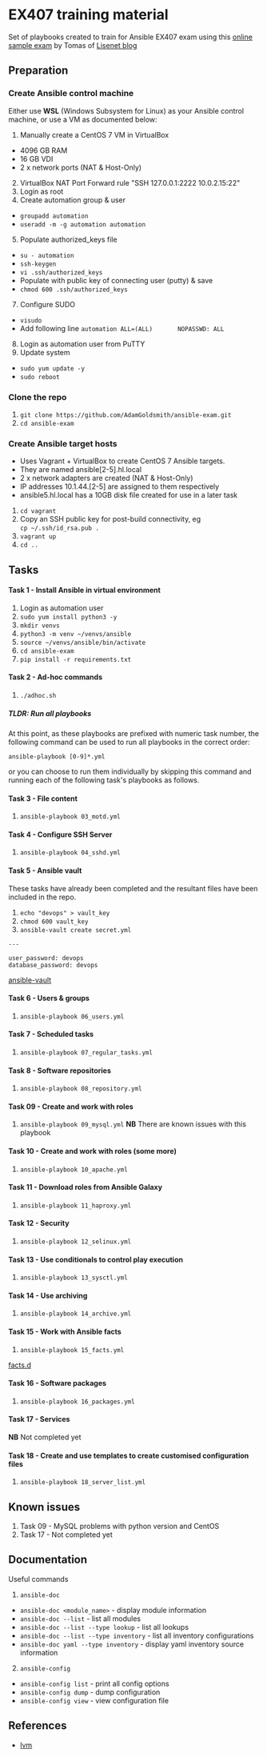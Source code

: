 # EX407 training material

Set of playbooks created to train for Ansible EX407 exam using this [online sample exam](https://www.lisenet.com/2019/ansible-sample-exam-for-ex407/) by Tomas of [Lisenet blog](https://www.lisenet.com/)

## Preparation

### Create Ansible control machine

Either use __WSL__ (Windows Subsystem for Linux) as your Ansible control machine, or use a VM as documented below:

1. Manually create a CentOS 7 VM in VirtualBox
  * 4096 GB RAM
  * 16 GB VDI
  * 2 x network ports (NAT & Host-Only)
2. VirtualBox NAT Port Forward rule "SSH 127.0.0.1:2222 10.0.2.15:22"
3. Login as root
4. Create automation group & user
  * `groupadd automation`
  * `useradd -m -g automation automation`
5. Populate authorized_keys file
  * `su - automation`
  * `ssh-keygen`
  * `vi .ssh/authorized_keys`
  * Populate with public key of connecting user (putty) & save
  * `chmod 600 .ssh/authorized_keys`
7. Configure SUDO
  * `visudo`
  * Add following line
  `automation ALL=(ALL)       NOPASSWD: ALL`
8. Login as automation user from PuTTY
9. Update system
  * `sudo yum update -y`
  * `sudo reboot`


### Clone the repo

1. `git clone https://github.com/AdamGoldsmith/ansible-exam.git`
2. `cd ansible-exam`

### Create Ansible target hosts

* Uses Vagrant + VirtualBox to create CentOS 7 Ansible targets.
* They are named ansible[2-5].hl.local
* 2 x network adapters are created (NAT & Host-Only)
* IP addresses 10.1.44.[2-5] are assigned to them respectively
* ansible5.hl.local has a 10GB disk file created for use in a later task

1. `cd vagrant`
2. Copy an SSH public key for post-build connectivity, eg  
`cp ~/.ssh/id_rsa.pub .`
3. `vagrant up`
4. `cd ..`

## Tasks


#### Task 1 - Install Ansible in virtual environment
1. Login as automation user
2. `sudo yum install python3 -y`
3. `mkdir venvs`
4. `python3 -m venv ~/venvs/ansible`
5. `source ~/venvs/ansible/bin/activate`
6. `cd ansible-exam`
7. `pip install -r requirements.txt`

#### Task 2 - Ad-hoc commands
1. `./adhoc.sh`

##### TLDR: Run all playbooks

At this point, as these playbooks are prefixed with numeric task number, the following command can be used to run all playbooks in the correct order:

```
ansible-playbook [0-9]*.yml
```

or you can choose to run them individually by skipping this command and running each of the following task's playbooks as follows.

#### Task 3 - File content
1. `ansible-playbook 03_motd.yml`

#### Task 4 - Configure SSH Server
1. `ansible-playbook 04_sshd.yml`

#### Task 5 - Ansible vault
These tasks have already been completed and the resultant files have been included in the repo.
1. `echo "devops" > vault_key`
2. `chmod 600 vault_key`
3. `ansible-vault create secret.yml`
```
---

user_password: devops
database_password: devops
```

[ansible-vault](https://docs.ansible.com/ansible/latest/user_guide/vault.html)

#### Task 6 - Users & groups
1. `ansible-playbook 06_users.yml`

#### Task 7 - Scheduled tasks
1. `ansible-playbook 07_regular_tasks.yml`

#### Task 8 - Software repositories
1. `ansible-playbook 08_repository.yml`

#### Task 09 - Create and work with roles
1. `ansible-playbook 09_mysql.yml`
__NB__ There are known issues with this playbook

#### Task 10 - Create and work with roles (some more)
1. `ansible-playbook 10_apache.yml`

#### Task 11 - Download roles from Ansible Galaxy
1. `ansible-playbook 11_haproxy.yml`

#### Task 12 - Security
1. `ansible-playbook 12_selinux.yml`

#### Task 13 - Use conditionals to control play execution
1. `ansible-playbook 13_sysctl.yml`

#### Task 14 - Use archiving
1. `ansible-playbook 14_archive.yml`

#### Task 15 - Work with Ansible facts
1. `ansible-playbook 15_facts.yml`

[facts.d](https://docs.ansible.com/ansible/latest/user_guide/playbooks_variables.html#local-facts-facts-d)

#### Task 16 - Software packages
1. `ansible-playbook 16_packages.yml`

#### Task 17 - Services
__NB__ Not completed yet

#### Task 18 - Create and use templates to create customised configuration files
1. `ansible-playbook 18_server_list.yml`

## Known issues

1. Task 09 - MySQL problems with python version and CentOS
2. Task 17 - Not completed yet

## Documentation

Useful commands

1. `ansible-doc`

* `ansible-doc <module_name>` - display module information
* `ansible-doc --list` - list all modules
* `ansible-doc --list --type lookup` - list all lookups
* `ansible-doc --list --type inventory` - list all inventory configurations
* `ansible-doc yaml --type inventory` - display yaml inventory source information

2. `ansible-config`

* `ansible-config list` - print all config options
* `ansible-config dump` - dump configuration
* `ansible-config view` - view configuration file

## References

* [lvm](https://www.linuxsysadmins.com/creating-logical-volume-using-ansible/)

